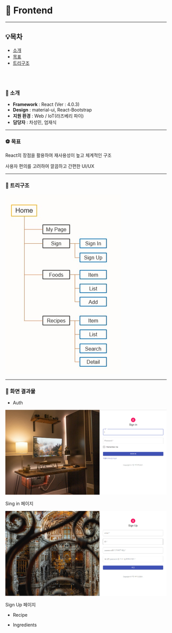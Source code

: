 # :facepunch: Frontend

---

## :bulb:목차

- [소개](#소개)
- [목표](#목표)
- [트리구조](트리구조)

<br>

<br>

### :wave: 소개

- __Framework__ : React  (Ver : 4.0.3)
- **Design** : material-ui, React-Bootstrap
- __지원 환경__ : Web / IoT(라즈베리 파이)
- __담당자__ : 차성민, 엄재식

---

### :soccer: 목표

React의 장점을 활용하여 재사용성이 높고 체계적인 구조

사용자 편의를 고려하여 깔끔하고 간편한 UI/UX

---

### :deciduous_tree: 트리구조

![Tree](README.assets/Tree.jpg)

---

### 🍳 화면 결과물



- Auth

![Signin](README.assets/Signin.png)

Sing in 페이지

![SignUp](README.assets/SignUp.PNG)

Sign Up 페이지



- Recipe







- Ingredients

